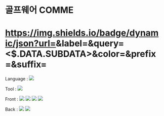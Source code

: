 # 골프웨어 COMME

# https://img.shields.io/badge/dynamic/json?url=<URL>&label=<LABEL>&query=<$.DATA.SUBDATA>&color=<COLOR>&prefix=<PREFIX>&suffix=<SUFFIX>
Language : 
<img src="https://img.shields.io/badge/Java-3766AB?style=flat&logo=Java&logoColor=#007396"/></a>

Tool : 
<img src="https://img.shields.io/badge/Eclipse IDE-3766AB?style=flat&logo=Eclipse IDE&logoColor=#2C2255"/></a>

Front : 
<img src="https://img.shields.io/badge/JS-3766AB?style=flat&logo=JavaScript&logoColor=#F7DF1E"/></a> 
<img src="https://img.shields.io/badge/CSS3-3766AB?style=flat&logo=CSS3&logoColor=#1572B6"/></a>
<img src="https://img.shields.io/badge/HTML5-3766AB?style=flat&logo=HTML5&logoColor=#E34F26"/></a>
<img src="https://img.shields.io/badge/Bootstrap-3766AB?style=flat&logo=Bootstrap&logoColor=#7952B3"/></a>

Back : 
<img src="https://img.shields.io/badge/MariaDB-3766AB?style=flat&logo=MariaDB&logoColor=#003545"/></a>
<img src="https://img.shields.io/badge/Spring-3766AB?style=flat&logo=Spring&logoColor=#6DB33F"/></a>
